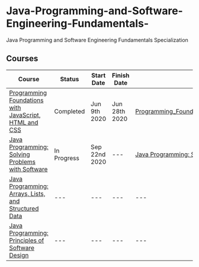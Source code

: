 # Java-Programming-and-Software-Engineering-Fundamentals-
Java Programming and Software Engineering Fundamentals Specialization

## Courses

| Course | Status | Start Date | Finish Date | Repository
-------- | ------ | ---------- | ----------- | ----------
[Programming Foundations with JavaScript, HTML and CSS](https://www.coursera.org/learn/duke-programming-web/home/welcome) | Completed | Jun 9th 2020 | Jun 28th 2020 | [Programming_Foundations_with_JavaScript_HTML_and_CSS](https://github.com/iamieht/Java-Programming-and-Software-Engineering-Fundamentals-/tree/master/1.Programming_Foundations_with_JavaScript_HTML_and_CSS)
[Java Programming: Solving Problems with Software](https://www.coursera.org/learn/java-programming/home/welcome) | In Progress | Sep 22nd 2020 | --- | [Java Programming: Solving Problems with Software](https://github.com/iamieht/Java-Programming-and-Software-Engineering-Fundamentals-/tree/master/2.Java_Programming_Solving_Problems_with_Software)
[Java Programming: Arrays, Lists, and Structured Data](https://www.coursera.org/learn/java-programming-arrays-lists-data/home/welcome) | --- | --- | --- | ---
[Java Programming: Principles of Software Design](https://www.coursera.org/learn/java-programming-design-principles/home/welcome) | --- | --- | --- | ---
